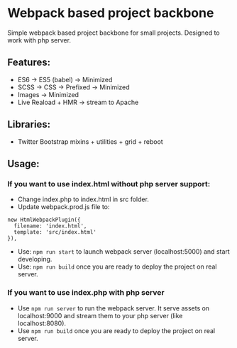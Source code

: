 # Webpack based project backbone
Simple webpack based project backbone for small projects.
Designed to work with php server.

## Features:
* ES6 -> ES5 (babel) -> Minimized
* SCSS -> CSS -> Prefixed -> Minimized
* Images -> Minimized
* Live Reaload + HMR -> stream to Apache

## Libraries:
* Twitter Bootstrap mixins + utilities + grid + reboot

## Usage:
### If you want to use index.html without php server support:
* Change index.php to index.html in src folder.
* Update webpack.prod.js file to:
```
new HtmlWebpackPlugin({
  filename: 'index.html',
  template: 'src/index.html'
}),
```
* Use: ```npm run start``` to launch webpack server (localhost:5000) and start developing.
* Use: ```npm run build``` once you are ready to deploy the project on real server.

### If you want to use index.php with php server
* Use ```npm run server``` to run the webpack server. It serve assets on localhost:9000 and stream them to your php server (like localhost:8080).
* Use ```npm run build``` once you are ready to deploy the project on real server.
